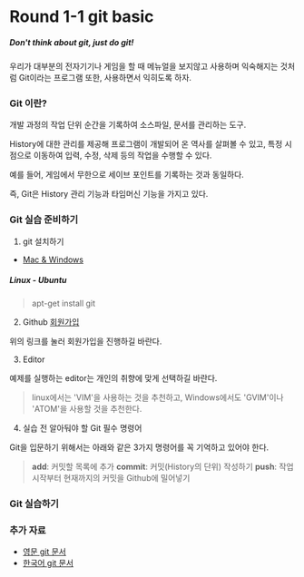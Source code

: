 # Round 1-1 git basic

##### Don't think about git, just do git!

우리가 대부분의 전자기기나 게임을 할 때 메뉴얼을 보지않고 사용하며 익숙해지는 것처럼 Git이라는 프로그램 또한, 사용하면서 익히도록 하자.

### Git 이란?

개발 과정의 작업 단위 순간을 기록하여 소스파일, 문서를 관리하는 도구.

History에 대한 관리를 제공해 프로그램이 개발되어 온 역사를 살펴볼 수 있고, 특정 시점으로 이동하여 입력, 수정, 삭제 등의 작업을 수행할 수 있다.

예를 들어, 게임에서 무한으로 세이브 포인트를 기록하는 것과 동일하다.

즉, Git은 History 관리 기능과 타임머신 기능을 가지고 있다.

### Git 실습 준비하기

1. git 설치하기

* [Mac & Windows][Mac & Windows]

##### Linux - Ubuntu

> apt-get install git 

[Mac & Windows]: https://git-scm.com/downloads

2. Github [회원가입][join]

위의 링크를 눌러 회원가입을 진행하길 바란다.

[join]: https://github.com/join

3. Editor

예제를 실행하는 editor는 개인의 취향에 맞게 선택하길 바란다.

> linux에서는 'VIM'을 사용하는 것을 추천하고, Windows에서도 'GVIM'이나 'ATOM'을 사용할 것을 추천한다.

4. 실습 전 알아둬야 할 Git 필수 명령어

Git을 입문하기 위해서는 아래와 같은 3가지 명령어를 꼭 기억하고 있어야 한다.

> **add**: 커밋할 목록에 추가
> **commit**: 커밋(History의 단위) 작성하기
> **push**: 작업 시작부터 현재까지의 커밋을 Github에 밀어넣기

### Git 실습하기

### 추가 자료

* [영문 git 문서][git-documentation]
* [한국어 git 문서][kor-git-doc]

[git-documentation]: https://git-scm.com/doc/
[kor-git-doc]: https://git-scm.com/book/ko/


